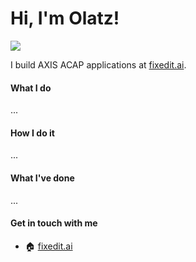 # Hi, I'm Olatz!

<img src="https://fixedit-public-hosted.s3.eu-north-1.amazonaws.com/graphics/cover2.jpg"/>

I build AXIS ACAP applications at [fixedit.ai](https://fixedit.ai).

#### What I do
...

#### How I do it
...

#### What I've done
...

#### Get in touch with me

- :house: [fixedit.ai](https://fixedit.ai)
